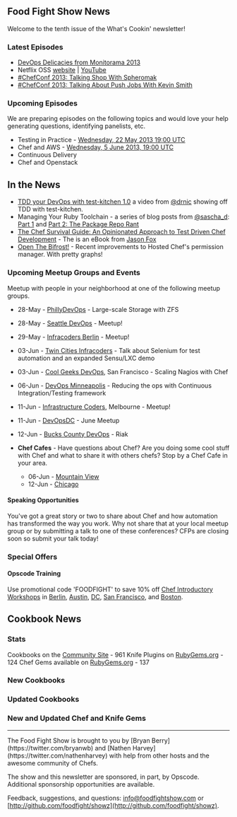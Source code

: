 Food Fight Show News
-------------------
Welcome to the tenth issue of the What's Cookin' newsletter!

### Latest Episodes
* [DevOps Delicacies from Monitorama 2013](http://foodfightshow.org/2013/05/monitorama-2013.html)
* Netflix OSS [website](http://foodfightshow.org/2013/05/netflix-oss.html) | [YouTube](http://www.youtube.com/watch?v=A69uTnfQgB8)
* [\#ChefConf 2013:  Talking Shop With Spheromak](http://foodfightshow.org/2013/04/chefconf-2013-talking-shop-with-spheromak.html)
* [\#ChefConf 2013:  Talking About Push Jobs With Kevin Smith](http://foodfightshow.org/2013/04/chefconf-2013-talking-about-push-jobs-with-kevin-smith.html)


### Upcoming Episodes
We are preparing episodes on the following topics and would love your help generating questions, identifying panelists, etc.

* Testing in Practice - [Wednesday, 22 May 2013 19:00 UTC](http://www.timeanddate.com/worldclock/fixedtime.html?msg=Food+Fight+Show+-+Testing+In+Practice&iso=20130521T15&p1=1928)
* Chef and AWS - [Wednesday, 5 June 2013, 19:00 UTC](http://www.timeanddate.com/worldclock/fixedtime.html?msg=Food+Fight+Show+-+AWS&iso=20130605T15&p1=1928)
* Continuous Delivery
* Chef and Openstack

In the News
-----------

* [TDD your DevOps with test-kitchen 1.0](http://starkandwayne.com/articles/2013/05/07/tdd-your-devops-with-test-kitchen/) a video from [@drnic](http://twitter.com/drnic) showing off TDD with test-kitchen.
* Managing Your Ruby Toolchain - a series of blog posts from [@sascha_d](https://twitter.com/sascha_d):  [Part 1](http://blog.brattyredhead.com/blog/2013/05/12/pieces-and-parts-managing-your-ruby-toolchain/) and [Part 2:  The Package Repo Rant](http://blog.brattyredhead.com/blog/2013/05/17/managing-your-ruby-toolchain-part-2-the-package-repo-rant)
* [The Chef Survival Guide:  An Opinionated Approach to Test Driven Chef Development](https://leanpub.com/chef-survival-guide) - The is an eBook from [Jason Fox](http://twitter.com/jasonrobertfox)
* [Open The Bifrost!](http://www.opscode.com/blog/2013/05/21/open-the-bifrost/) - Recent improvements to Hosted Chef's permission manager.  With pretty graphs!

### Upcoming Meetup Groups and Events
Meetup with people in your neighborhood at one of the following meetup groups.
* 28-May - [PhillyDevOps](http://phillydevops.org/) - Large-scale Storage with ZFS
* 28-May - [Seattle DevOps](http://www.meetup.com/Seattle-DevOps-Meetup-Group/events/112283222/) - Meetup!
* 29-May - [Infracoders Berlin](http://www.meetup.com/Infracoders-Berlin/events/116452472/) - Meetup!
* 03-Jun - [Twin Cities Infracoders](http://www.meetup.com/Twin-Cities-Infracoders/events/118181862/) - Talk about Selenium for test automation and an expanded Sensu/LXC demo
* 03-Jun - [Cool Geeks DevOps](http://www.meetup.com/Cool-Geeks-DevOps/events/119749612/), San Francisco - Scaling Nagios with Chef
* 06-Jun - [DevOps Minneapolis](http://www.meetup.com/DevOps-Minneapolis/events/117096482/) - Reducing the ops with Continuous Integration/Testing framework
* 11-Jun - [Infrastructure Coders](http://www.meetup.com/Infrastructure-Coders/events/117237112/), Melbourne - Meetup!
* 11-Jun - [DevOpsDC](http://www.meetup.com/DevOpsDC/events/112312272/) - June Meetup
* 12-Jun - [Bucks County DevOps](http://www.meetup.com/Bucks-County-DevOps/events/119675632/) - Riak

* **Chef Cafes** - Have questions about Chef? Are you doing some cool stuff with Chef and what to share it with others chefs?  Stop by a Chef Cafe in your area.
  * 06-Jun - [Mountain View](http://www.meetup.com/The-Bay-Area-Chef-User-Group/events/116486342/)
  * 12-Jun - [Chicago](http://www.meetup.com/Chicago-Chef-User-Group/events/dkcfndyrjbrb/)


#### Speaking Opportunities

You've got a great story or two to share about Chef and how automation has transformed the way you work.  Why not share that at your local meetup group or by submitting a talk to one of these conferences?  CFPs are closing soon so submit your talk today!

###  Special Offers

#### Opscode Training

Use promotional code 'FOODFIGHT' to save 10% off [Chef Introductory Workshops](http://opscode.eventbrite.com/) in [Berlin](http://chef-berlin.eventbrite.de/), [Austin](http://www.eventbrite.com/event/5854090743/), [DC](http://www.eventbrite.com/event/6652009339/), [San Francisco](http://www.eventbrite.com/event/6651822781/), and [Boston](http://www.eventbrite.com/event/6652057483/).

Cookbook News<a name="cookbooks"></a>
-------------
### Stats

Cookbooks on the [Community Site](http://community.opscode.com) - 961
Knife Plugins on [RubyGems.org](http://rubygems.org) - 124
Chef Gems available on [RubyGems.org](http://rubygems.org) - 137

### New Cookbooks

### Updated Cookbooks

### New and Updated Chef and Knife Gems

<hr />
The Food Fight Show is brought to you by [Bryan Berry](https://twitter.com/bryanwb) and [Nathen Harvey](https://twitter.com/nathenharvey) with help from other hosts and the awesome community of Chefs.

The show and this newsletter are sponsored, in part, by Opscode.  Additional sponsorship opportunities are available.

Feedback, suggestions, and questions:  [info@foodfightshow.com](mailto:info@foodfightshow.com) or  [http://github.com/foodfight/showz](http://github.com/foodfight/showz).
